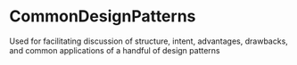 # CommonDesignPatterns
Used for facilitating discussion of structure, intent, advantages, drawbacks, and common applications of a handful of design patterns
